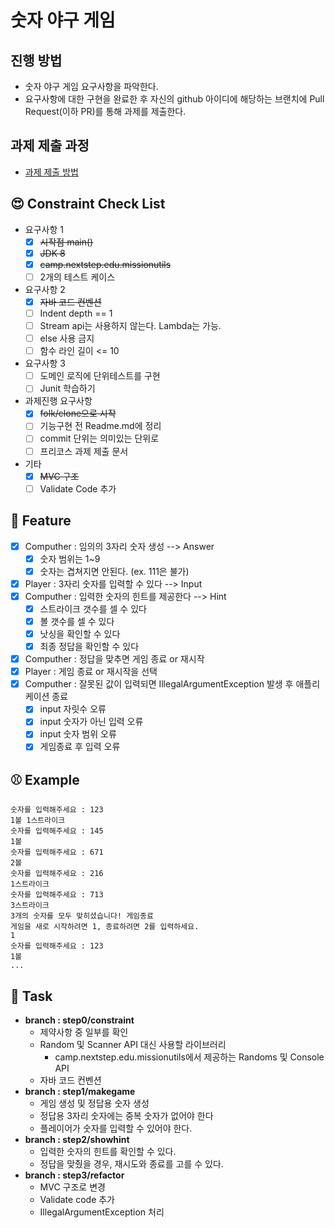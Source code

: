 # 숫자 야구 게임
## 진행 방법
* 숫자 야구 게임 요구사항을 파악한다.
* 요구사항에 대한 구현을 완료한 후 자신의 github 아이디에 해당하는 브랜치에 Pull Request(이하 PR)를 통해 과제를 제출한다.

## 과제 제출 과정
* [과제 제출 방법](https://github.com/next-step/nextstep-docs/tree/master/precourse)

## 😍 Constraint Check List
* 요구사항 1
  * [x] ~~시작점 main()~~
  * [x] ~~JDK 8~~
  * [x] ~~camp.nextstep.edu.missionutils~~
  * [ ] 2개의 테스트 케이스
* 요구사항 2
  * [x] ~~자바 코드 컨벤션~~
  * [ ] Indent depth == 1
  * [ ] Stream api는 사용하지 않는다. Lambda는 가능.
  * [ ] else 사용 금지
  * [ ] 함수 라인 길이 <= 10
* 요구사항 3
  * [ ] 도메인 로직에 단위테스트를 구현
  * [ ] Junit 학습하기
* 과제진행 요구사항
  * [x] ~~folk/clone으로 시작~~
  * [ ] 기능구현 전 Readme.md에 정리
  * [ ] commit 단위는 의미있는 단위로
  * [ ] 프리코스 과제 제출 문서
* 기타
  * [x] ~~MVC 구조~~
  * [ ] Validate Code 추가

## 🍔 Feature
* [x] Computher : 임의의 3자리 숫자 생성 --> Answer
  * [x] 숫자 범위는 1~9
  * [x] 숫자는 겹쳐지면 안된다. (ex. 111은 불가)
* [x] Player : 3자리 숫자를 입력할 수 있다 --> Input
* [x] Computher : 입력한 숫자의 힌트를 제공한다 --> Hint
  * [x] 스트라이크 갯수를 셀 수 있다
  * [x] 볼 갯수를 셀 수 있다
  * [x] 낫싱을 확인할 수 있다
  * [x] 최종 정답을 확인할 수 있다
* [x] Computher : 정답을 맞추면 게임 종료 or 재시작
* [x] Player : 게임 종료 or 재시작을 선택
* [x] Computher : 잘못된 값이 입력되면 IllegalArgumentException 발생 후 애플리케이션 종료
  * [x] input 자릿수 오류
  * [x] input 숫자가 아닌 입력 오류
  * [x] input 숫자 범위 오류
  * [x] 게임종료 후 입력 오류

## ⚾️ Example
```
숫자를 입력해주세요 : 123
1볼 1스트라이크
숫자를 입력해주세요 : 145
1볼
숫자를 입력해주세요 : 671
2볼
숫자를 입력해주세요 : 216
1스트라이크
숫자를 입력해주세요 : 713
3스트라이크
3개의 숫자를 모두 맞히셨습니다! 게임종료
게임을 새로 시작하려면 1, 종료하려면 2를 입력하세요.
1
숫자를 입력해주세요 : 123
1볼
...
```

## 🐯 Task
* **branch : step0/constraint**
  * 제약사항 중 일부를 확인
  * Random 및 Scanner API 대신 사용할 라이브러리
    * camp.nextstep.edu.missionutils에서 제공하는 Randoms 및 Console API
  * 자바 코드 컨벤션
* **branch : step1/makegame**
  * 게임 생성 및 정답용 숫자 생성
  * 정답용 3자리 숫자에는 중복 숫자가 없어야 한다
  * 플레이어가 숫자를 입력할 수 있어야 한다.
* **branch : step2/showhint**
  * 입력한 숫자의 힌트를 확인할 수 있다.
  * 정답을 맞췄을 경우, 재시도와 종료를 고를 수 있다.
* **branch : step3/refactor**
  * MVC 구조로 변경
  * Validate code 추가
  * IllegalArgumentException 처리
